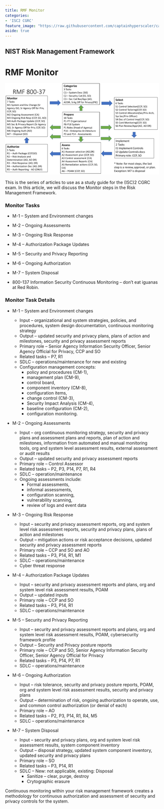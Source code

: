 ```yaml
---
title: RMF Monitor
categories:
- 'ISC2 CGRC'
feature_image: "https://raw.githubusercontent.com/captainhyperscaler/captainhyperscaler.github.io/main/images/2023/banner/banner%20logo_without_background.png"
aside: true
---
```


## NIST Risk Management Framework ##

# RMF Monitor #



![](/images/cgrc/rmf1.png)

This is the series of articles to use as a study guide for the (ISC)2 CGRC exam.  In this article, we will discuss the Monitor steps in the Risk Management Framework.

### Monitor Tasks ###

- M-1 – System and Environment changes
- M-2 – Ongoing Assessments
- M-3 – Ongoing Risk Response
- M-4 – Authorization Package Updates
- M-5 – Security and Privacy Reporting
- M-6 – Ongoing Authorization
- M-7 – System Disposal

- 800-137 Information Security Continuous Monitoring – don’t eat iguanas at Red Robin.


### Monitor Task Details ###

- M-1 – System and Environment changes
  - Input – organizational and system strategies, policies, and procedures, system design documentation, continuous monitoring strategy
  - Output – updated security and privacy plans, plans of action and milestones, security and privacy assessment reports
  - Primary role – Senior Agency Information Security Officer, Senior Agency Official for Privacy, CCP and SO
  - Related tasks – P7, R1
  - SDLC – operations/maintenance for new and existing
  - Configuration management concepts: 
    - policy and procedures (CM-1), 
    - management plan (CM-9), 
    - control board, 
    - component inventory (CM-8), 
    - configuration items, 
    - change control (CM-3), 
    - Security Impact Analysis (CM-4), 
    - baseline configuration (CM-2), 
    - configuration monitoring.

- M-2 – Ongoing Assessments
  - Input – org continuous monitoring strategy, security and privacy plans and assessment plans and reports, plan of action and milestones, information from automated and manual monitoring tools, org and system level assessment results, external assessment or audit results
  - Output – updated security and privacy assessment reports
  - Primary role – Control Assessor
  - Related tasks – P2, P3, P14, P7, R1, R4
  - SDLC – operation/maintenance
  - Ongoing assessments include: 
    - Formal assessments, 
    - informal assessments, 
    - configuration scanning, 
    - vulnerability scanning, 
    - review of logs and event data

- M-3 – Ongoing Risk Response
  - Input – security and privacy assessment reports, org and system level risk assessment reports, security and privacy plans, plans of action and milestones
  - Output – mitigation actions or risk acceptance decisions, updated security and privacy assessment reports
  - Primary role – CCP and SO and AO
  - Related tasks – P3, P14, R1, M1
  - SDLC – operations/maintenance
  - Cyber threat response

- M-4 – Authorization Package Updates
  - Input – security and privacy assessment reports and plans, org and system level risk assessment results, POAM
  - Output – updated inputs
  - Primary role – CCP and SO
  - Related tasks – P3, P14, R1
  - SDLC – operations/maintenance

- M-5 – Security and Privacy Reporting
  - Input – security and privacy assessment reports and plans, org and system level risk assessment results, POAM, cybersecurity framework profile
  - Output – Security and Privacy posture reports
  - Primary role – CCP and SO, Senior Agency Information Security Officer, Senior Agency Official for Privacy
  - Related tasks – P3, P14, P7, R1
  - SDLC – operations/maintenance

- M-6 – Ongoing Authorization
  - Input – risk tolerance, security and privacy posture reports, POAM, org and system level risk assessment results, security and privacy plans
  - Output – determination of risk, ongoing authorization to operate, use, and common control authorization (or denial of each)
  - Primary role – AO
  - Related tasks – P2, P3, P14, R1, R4, M5
  - SDLC – operations/maintenance

- M-7 – System Disposal
  - Input – security and privacy plans, org and system level risk assessment results, system component inventory
  - Output – disposal strategy, updated system component inventory, updated security and privacy plans
  - Primary role – SO
  - Related tasks – P3, P14, R1
  - SDLC – New: not applicable, existing: Disposal
    - Sanitize – clear, purge, destroy
    - Crytographic erasure

Continuous monitoring within your risk management framework creates a methodology for continuous authorization and assessment of security and privacy controls for the system.

